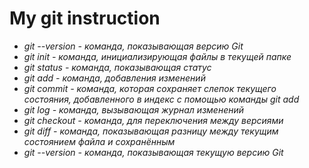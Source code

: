 # My git instruction 
* *git --version - команда, показывающая версию Git*
 * *git init - команда, инициализирующая файлы в текущей папке*
 * *git status - команда, показывающая статус*
 * *git add - команда, добавления изменений*
 * *git commit - команда, которая сохраняет слепок текущего    состояния, добавленного в индекс с помощью команды git add*
 * *git log - команда, вызывающая журнал изменений*
 * *git checkout - команда, для переключения между версиями*
 * *git diff - команда, показывающая разницу между текущим состоянием файла и сохранённым*
 * *git --version - команда, показывающая текущую версию Git*
 
